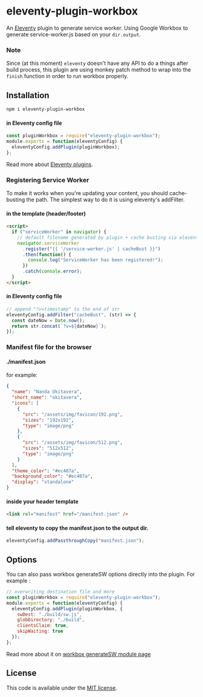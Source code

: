 # eleventy-plugin-workbox

An [Eleventy](https://11ty.io) plugin to generate service worker.
Using Google Workbox to generate service-worker.js based on your `dir.output`.

### Note

Since (at this moment) `eleventy` doesn't have any API to do a things after build process, this plugin are using monkey patch method to wrap into the `finish` function in order to run workbox properly.

## Installation

```bash
npm i eleventy-plugin-workbox
```

#### in Eleventy config file

```js
const pluginWorkbox = require("eleventy-plugin-workbox");
module.exports = function(eleventyConfig) {
  eleventyConfig.addPlugin(pluginWorkbox);
};
```

Read more about [Eleventy plugins](https://www.11ty.io/docs/plugins/).

### Registering Service Worker

To make it works when you're updating your content, you should cache-busting the path.
The simplest way to do it is using eleventy's addFilter.

#### in the template (header/footer)

```html
<script>
  if ("serviceWorker" in navigator) {
    // default filename generated by plugin + cache busting via eleventy's filter
    navigator.serviceWorker
      .register("{{ '/service-worker.js' | cacheBust }}")
      .then(function() {
        console.log("ServiceWorker has been registered!");
      })
      .catch(console.error);
  }
</script>
```

#### in Eleventy config file

```js
// append "?v=timestamp" to the end of str
eleventyConfig.addFilter("cacheBust", (str) => {
  const dateNow = Date.now();
  return str.concat(`?v=${dateNow}`);
});
```

### Manifest file for the browser

#### ./manifest.json

for example:

```json
{
  "name": "Nanda Okitavera",
  "short_name": "okitavera",
  "icons": [
    {
      "src": "/assets/img/favicon/192.png",
      "sizes": "192x192",
      "type": "image/png"
    },
    {
      "src": "/assets/img/favicon/512.png",
      "sizes": "512x512",
      "type": "image/png"
    }
  ],
  "theme_color": "#ec407a",
  "background_color": "#ec407a",
  "display": "standalone"
}
```

#### inside your header template

```html
<link rel="manifest" href="/manifest.json" />
```

#### tell eleventy to copy the manifest.json to the output dir.

```js
eleventyConfig.addPassthroughCopy("manifest.json");
```

## Options

You can also pass workbox generateSW options directly into the plugin.
For example :

```js
// overwriting destination file and more
const pluginWorkbox = require("eleventy-plugin-workbox");
module.exports = function(eleventyConfig) {
  eleventyConfig.addPlugin(pluginWorkbox, {
    swDest: "./build/sw.js",
    globDirectory: "./build",
    clientsClaim: true,
    skipWaiting: true
  });
};
```

Read more about it on [workbox generateSW module page](https://developers.google.com/web/tools/workbox/modules/workbox-build#full_generatesw_config)

## License

This code is available under the [MIT license](LICENSE).
